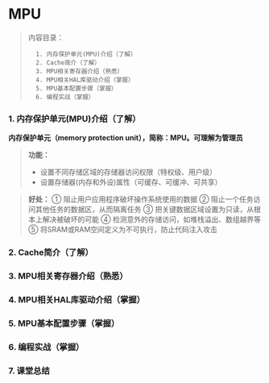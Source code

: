 <!--
 * @Date: 2024-06-06
 * @LastEditors: GoKo-Son626
 * @LastEditTime: 2024-07-13
 * @FilePath: \STM32_Study\入门篇\9.MPU\MPU.md
 * @Description: 该模板为所有笔记模板
-->

# MPU

> 内容目录：
> 
>       1. 内存保护单元(MPU)介绍（了解）
>       2. Cache简介（了解）
>       3. MPU相关寄存器介绍（熟悉）
>       4. MPU相关HAL库驱动介绍（掌握）
>       5. MPU基本配置步骤（掌握）
>       6. 编程实战（掌握）


### 1. 内存保护单元(MPU)介绍（了解）
**内存保护单元（memory protection unit），简称：MPU。可理解为管理员**

> **功能：**
> - 设置不同存储区域的存储器访问权限（特权级、用户级）
> - 设置存储器(内存和外设)属性（可缓存、可缓冲、可共享）

> **好处：**
> ① 阻止用户应用程序破坏操作系统使用的数据
> ② 阻止一个任务访问其他任务的数据区，从而隔离任务
> ③ 把关键数据区域设置为只读，从根本上解决被破坏的可能
> ④ 检测意外的存储访问，如堆栈溢出、数组越界等
> ⑤ 将SRAM或RAM空间定义为不可执行，防止代码注入攻击








### 2. Cache简介（了解）
### 3. MPU相关寄存器介绍（熟悉）
### 4. MPU相关HAL库驱动介绍（掌握）
### 5. MPU基本配置步骤（掌握）
### 6. 编程实战（掌握）
### 7. 课堂总结
